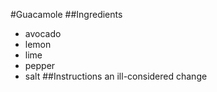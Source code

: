 #Guacamole
##Ingredients
* avocado
* lemon
* lime
* pepper
* salt
##Instructions
an ill-considered change
